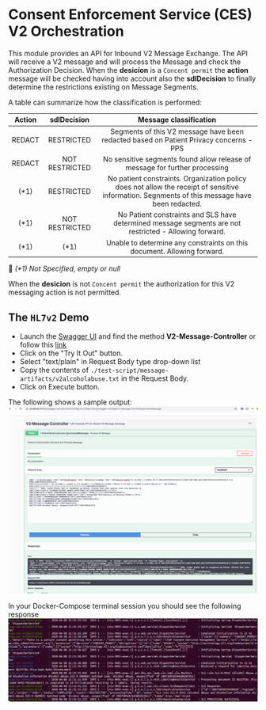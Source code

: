 # Consent Enforcement Service (CES) V2 Orchestration

This module provides an API for Inbound V2 Message Exchange. 
The API will receive a V2 message and will process the Message and check the Authorization Decision.
When the **desicion** is a `Concent permit` the **action** message will be checked having into account also 
the **sdlDecision** to finally determine the restrictions existing on Message Segments. 

A table can summarize how the classification is performed:

| Action | sdlDecision | Message classification |
| :---: | :---: | :---: |
| REDACT | RESTRICTED | Segments of this V2 message have been redacted based on Patient Privacy concerns - PPS |
| REDACT | NOT RESTRICTED | No sensitive segments found allow release of message for further processing |
| (*1) | RESTRICTED | No patient constraints.  Organization policy does not allow the receipt of sensitive information.  Segnments of this message have been redacted. |
| (*1) | NOT RESTRICTED | No Patient constraints and SLS have determined message segments are not restricted - Allowing forward. |
| (*1) | (*1) | Unable to determine any constraints on this document.  Allowing forward. |

:pencil: _(*1) Not Specified, empty or null_

When the **desicion** is not `Concent permit` the authorization for this V2 messaging action is not permitted.

## The `HL7v2` Demo
- Launch the [Swagger UI](http://localhost:9092/swagger-ui.html) and find the method **V2-Message-Controller** or follow
this [link](http://localhost:9092/swagger-ui/index.html?configUrl=/v3/api-docs/swagger-config#/V2-Message-Controller/processMessage) 
- Click on the "Try It Out" button.
- Select "text/plain" in Request Body type drop-down list
- Copy the contents of `./test-script/message-artifacts/v2alcoholabuse.txt` in the Request Body.
- Click on Execute button.

The following shows a sample output:
![Swagger-UI](../docs/assets/swaggerinterface.png?raw=true)

In your Docker-Compose terminal session you should see the following response
![Test Response](../docs/assets/testoutput.png?raw=true)
